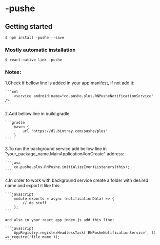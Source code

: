 
# -pushe

## Getting started

`$ npm install -pushe --save`

### Mostly automatic installation

`$ react-native link -pushe`

### Notes:

1.Check if bellow line is added in your app manifest, if not add it:

    ```xml
        <service android:name="co.pushe.plus.RNPusheNotificationService" />
    ```

2.Add bellow line in build.gradle

    ```gradle
        maven {
            url "https://dl.bintray.com/pushe/plus"
        }
    ```

3.To run the background service add bellow line in "your_package_name.MainApplication#onCreate" address:

    ```java
        co.pushe.plus.RNPushe.initializeEventListeners(this);
    ```

4.In order to work with background service create a folder with desired name and export it like this:

    ```javascript
        module.exports = async (notificationData) => {
            // do stuff
        };
    ```

    and also in your react app index.js add this line:

    ```javascript
        AppRegistry.registerHeadlessTask('RNPusheNotificationService', () => require('file_name'));
    ```

